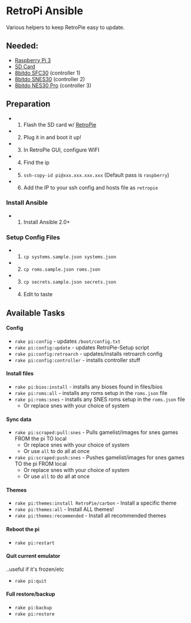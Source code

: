 # RetroPi Ansible

Various helpers to keep RetroPie easy to update.

## Needed:

- [Raspberry Pi 3](https://www.amazon.com/Rasberry-Pi-Model-Mother-board/dp/B01CD5VC92/?tag=cc0a0-20)
- [SD Card](https://www.amazon.com/SanDisk-microSDHC-Standard-Packaging-SDSQUNC-032G-GN6MA/dp/B010Q57T02/?tag=cc0a0-20)
- [8bitdo SFC30](https://www.amazon.com/SFC30-Wireless-Bluetooth-Controller-Joystick/dp/B00Y0LUQFE/?tag=cc0a0-20) (controller 1)
- [8bitdo SNES30](https://www.amazon.com/Wireless-Bluetooth-Controller-Classic-Joystick/dp/B00X3F0DW4/?tag=cc0a0-20) (controller 2)
- [8bitdo NES30 Pro](https://www.amazon.com/gp/product/B018K3Q4KS/?tag=cc0a0-20) (controller 3)

## Preparation

- 1. Flash the SD card w/ [RetroPie](http://blog.petrockblock.com/retropie/retropie-downloads/retropie-sd-card-image-for-raspberry-pi-2-2/)
- 2. Plug it in and boot it up!
- 3. In RetroPie GUI, configure WIFI
- 4. Find the ip
- 5. `ssh-copy-id pi@xxx.xxx.xxx.xxx` (Default pass is `raspberry`)
- 6. Add the IP to your ssh config and hosts file as `retropie`

### Install Ansible

- 1. Install Ansible 2.0+

### Setup Config Files

- 1. `cp systems.sample.json systems.json`
- 2. `cp roms.sample.json roms.json`
- 3. `cp secrets.sample.json secrets.json`
- 4. Edit to taste

## Available Tasks

#### Config

- `rake pi:config` - updates `/boot/config.txt`
- `rake pi:config:update` - updates RetroPie-Setup script
- `rake pi:config:retroarch` - updates/installs retroarch config
- `rake pi:config:controller` - installs controller stuff

#### Install files

- `rake pi:bios:install` - installs any bioses found in files/bios
- `rake pi:roms:all` - installs any roms setup in the `roms.json` file
- `rake pi:roms:snes` - installs any SNES roms setup in the `roms.json` file
  - Or replace snes with your choice of system

#### Sync data

- `rake pi:scraped:pull:snes` - Pulls gamelist/images for snes games FROM the pi TO local
  - Or replace snes with your choice of system
  - Or use `all` to do all at once
- `rake pi:scraped:push:snes` - Pushes gamelist/images for snes games TO the pi FROM local
  - Or replace snes with your choice of system
  - Or use `all` to do all at once

#### Themes

- `rake pi:themes:install RetroPie/carbon` - Install a specific theme
- `rake pi:themes:all` - Install ALL themes!
- `rake pi:themes:recommended` - Install all recommended themes

#### Reboot the pi

- `rake pi:restart`

#### Quit current emulator

..useful if it's frozen/etc

- `rake pi:quit`

#### Full restore/backup

- `rake pi:backup`
- `rake pi:restore`
